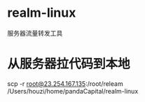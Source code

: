 # realm-linux
服务器流量转发工具


# 从服务器拉代码到本地
scp -r root@23.254.167.135:/root/releam /Users/houzi/home/pandaCapital/realm-linux
